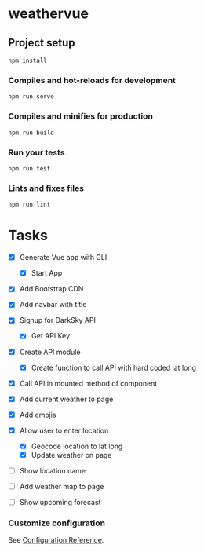 # weathervue

## Project setup
```
npm install
```

### Compiles and hot-reloads for development
```
npm run serve
```

### Compiles and minifies for production
```
npm run build
```

### Run your tests
```
npm run test
```

### Lints and fixes files
```
npm run lint
```

# Tasks

* [x] Generate Vue app with CLI
  * [x] Start App
* [x] Add Bootstrap CDN
* [x] Add navbar with title
* [x] Signup for DarkSky API
  * [x] Get API Key
* [x] Create API module
  * [x] Create function to call API with hard coded lat long
* [x] Call API in mounted method of component
* [x] Add current weather to page
* [x] Add emojis
* [x] Allow user to enter location
  * [x] Geocode location to lat long
  * [x] Update weather on page
* [ ] Show location name
* [ ] Add weather map to page
* [ ] Show upcoming forecast


### Customize configuration
See [Configuration Reference](https://cli.vuejs.org/config/).
